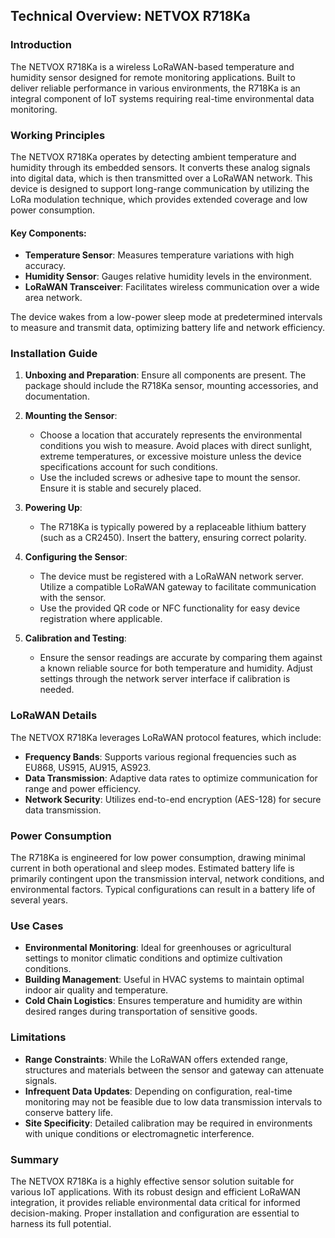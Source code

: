 ## Technical Overview: NETVOX R718Ka

### Introduction
The NETVOX R718Ka is a wireless LoRaWAN-based temperature and humidity sensor designed for remote monitoring applications. Built to deliver reliable performance in various environments, the R718Ka is an integral component of IoT systems requiring real-time environmental data monitoring.

### Working Principles
The NETVOX R718Ka operates by detecting ambient temperature and humidity through its embedded sensors. It converts these analog signals into digital data, which is then transmitted over a LoRaWAN network. This device is designed to support long-range communication by utilizing the LoRa modulation technique, which provides extended coverage and low power consumption.

#### Key Components:
- **Temperature Sensor**: Measures temperature variations with high accuracy.
- **Humidity Sensor**: Gauges relative humidity levels in the environment.
- **LoRaWAN Transceiver**: Facilitates wireless communication over a wide area network.

The device wakes from a low-power sleep mode at predetermined intervals to measure and transmit data, optimizing battery life and network efficiency.

### Installation Guide
1. **Unboxing and Preparation**: Ensure all components are present. The package should include the R718Ka sensor, mounting accessories, and documentation.
   
2. **Mounting the Sensor**:
   - Choose a location that accurately represents the environmental conditions you wish to measure. Avoid places with direct sunlight, extreme temperatures, or excessive moisture unless the device specifications account for such conditions.
   - Use the included screws or adhesive tape to mount the sensor. Ensure it is stable and securely placed.

3. **Powering Up**:
   - The R718Ka is typically powered by a replaceable lithium battery (such as a CR2450). Insert the battery, ensuring correct polarity.

4. **Configuring the Sensor**:
   - The device must be registered with a LoRaWAN network server. Utilize a compatible LoRaWAN gateway to facilitate communication with the sensor.
   - Use the provided QR code or NFC functionality for easy device registration where applicable.

5. **Calibration and Testing**:
   - Ensure the sensor readings are accurate by comparing them against a known reliable source for both temperature and humidity. Adjust settings through the network server interface if calibration is needed.

### LoRaWAN Details
The NETVOX R718Ka leverages LoRaWAN protocol features, which include:

- **Frequency Bands**: Supports various regional frequencies such as EU868, US915, AU915, AS923.
- **Data Transmission**: Adaptive data rates to optimize communication for range and power efficiency.
- **Network Security**: Utilizes end-to-end encryption (AES-128) for secure data transmission.

### Power Consumption
The R718Ka is engineered for low power consumption, drawing minimal current in both operational and sleep modes. Estimated battery life is primarily contingent upon the transmission interval, network conditions, and environmental factors. Typical configurations can result in a battery life of several years.

### Use Cases
- **Environmental Monitoring**: Ideal for greenhouses or agricultural settings to monitor climatic conditions and optimize cultivation conditions.
- **Building Management**: Useful in HVAC systems to maintain optimal indoor air quality and temperature.
- **Cold Chain Logistics**: Ensures temperature and humidity are within desired ranges during transportation of sensitive goods.

### Limitations
- **Range Constraints**: While the LoRaWAN offers extended range, structures and materials between the sensor and gateway can attenuate signals.
- **Infrequent Data Updates**: Depending on configuration, real-time monitoring may not be feasible due to low data transmission intervals to conserve battery life.
- **Site Specificity**: Detailed calibration may be required in environments with unique conditions or electromagnetic interference.

### Summary
The NETVOX R718Ka is a highly effective sensor solution suitable for various IoT applications. With its robust design and efficient LoRaWAN integration, it provides reliable environmental data critical for informed decision-making. Proper installation and configuration are essential to harness its full potential.